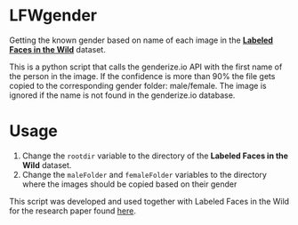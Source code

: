 LFWgender
=========

Getting the known gender based on name of each image in the [**Labeled Faces in the Wild**](http://vis-www.cs.umass.edu/lfw/) dataset.

This is a python script that calls the genderize.io API with the first name of the person in the image. If the confidence is more than 90% the file gets copied to the corresponding gender folder: male/female.
The image is ignored if the name is not found in the genderize.io database.


Usage
=========

 1. Change the `rootdir` variable to the directory of the **Labeled
    Faces in the Wild** dataset.
 2. Change the `maleFolder` and `femaleFolder` variables to the directory where the images should be copied based on their gender



This script was developed and used together with Labeled Faces in the Wild for the research paper found [here](http://hdl.handle.net/2077/38856).
